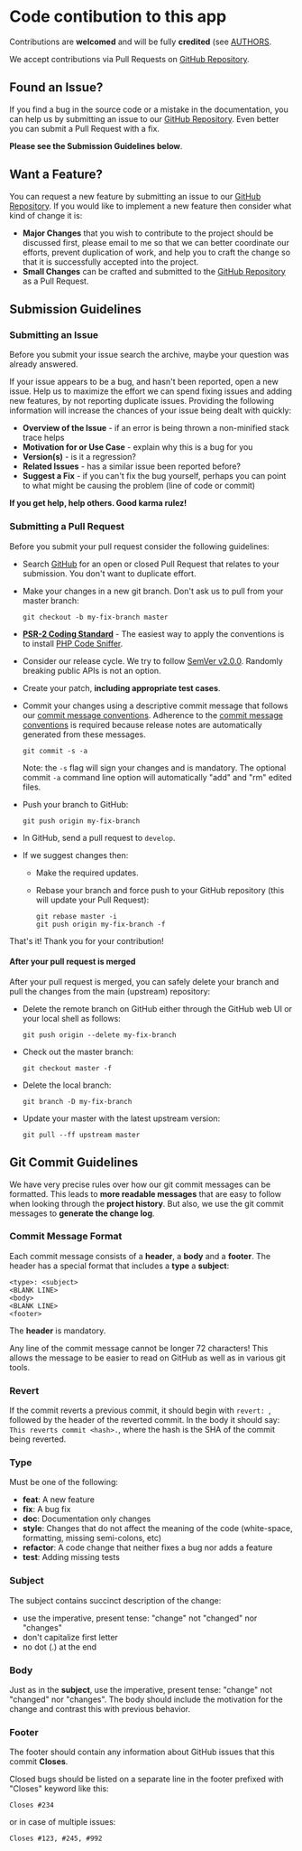 # Code contibution to this app

Contributions are **welcomed** and will be fully **credited** (see [AUTHORS](https://github.com/pacoorozco/probind/blob/master/AUTHORS).

We accept contributions via Pull Requests on [GitHub Repository][github].

## <a name="issue"></a> Found an Issue?
If you find a bug in the source code or a mistake in the documentation, you can help us by submitting an issue to our [GitHub Repository][github]. Even better you can submit a Pull Request with a fix.

**Please see the Submission Guidelines below**.

## <a name="feature"></a> Want a Feature?
You can request a new feature by submitting an issue to our [GitHub Repository][github].  If you would like to implement a new feature then consider what kind of change it is:

* **Major Changes** that you wish to contribute to the project should be discussed first, please email to me so that we can better coordinate our efforts, prevent duplication of work, and help you to craft the change so that it is successfully accepted into the project.
* **Small Changes** can be crafted and submitted to the [GitHub Repository][github] as a Pull Request.

## <a name="submit"></a> Submission Guidelines

### Submitting an Issue
Before you submit your issue search the archive, maybe your question was already answered.

If your issue appears to be a bug, and hasn't been reported, open a new issue.
Help us to maximize the effort we can spend fixing issues and adding new features, by not reporting duplicate issues.  Providing the following information will increase the chances of your issue being dealt with quickly:

* **Overview of the Issue** - if an error is being thrown a non-minified stack trace helps
* **Motivation for or Use Case** - explain why this is a bug for you
* **Version(s)** - is it a regression?
* **Related Issues** - has a similar issue been reported before?
* **Suggest a Fix** - if you can't fix the bug yourself, perhaps you can point to what might be causing the problem (line of code or commit)

**If you get help, help others. Good karma rulez!**

### Submitting a Pull Request
Before you submit your pull request consider the following guidelines:

* Search [GitHub](https://github.com/pacoorozco/AMPAgest/pulls) for an open or closed Pull Request that relates to your submission. You don't want to duplicate effort.
* Make your changes in a new git branch.  Don't ask us to pull from your master branch:

    ```shell
    git checkout -b my-fix-branch master
    ```
* **[PSR-2 Coding Standard](https://github.com/php-fig/fig-standards/blob/master/accepted/PSR-2-coding-style-guide.md)** - The easiest way to apply the conventions is to install [PHP Code Sniffer](http://pear.php.net/package/PHP_CodeSniffer).
* Consider our release cycle. We try to follow [SemVer v2.0.0](http://semver.org/). Randomly breaking public APIs is not an option.
* Create your patch, **including appropriate test cases**.
* Commit your changes using a descriptive commit message that follows our [commit message conventions](#commit-message-format). Adherence to the [commit message conventions](#commit-message-format) is required because release notes are automatically generated from these messages.

    ```shell
    git commit -s -a
    ```
  Note:  the `-s` flag will sign your changes and is mandatory. The optional commit `-a` command line option will automatically "add" and "rm" edited files.

* Push your branch to GitHub:

    ```shell
    git push origin my-fix-branch
    ```

* In GitHub, send a pull request to `develop`.
* If we suggest changes then:
  * Make the required updates.
  * Rebase your branch and force push to your GitHub repository (this will update your Pull Request):

    ```shell
    git rebase master -i
    git push origin my-fix-branch -f
    ```

That's it! Thank you for your contribution!

#### After your pull request is merged

After your pull request is merged, you can safely delete your branch and pull the changes from the main (upstream) repository:

* Delete the remote branch on GitHub either through the GitHub web UI or your local shell as follows:

    ```shell
    git push origin --delete my-fix-branch
    ```

* Check out the master branch:

    ```shell
    git checkout master -f
    ```

* Delete the local branch:

    ```shell
    git branch -D my-fix-branch
    ```

* Update your master with the latest upstream version:

    ```shell
    git pull --ff upstream master
    ```

## <a name="commit"></a> Git Commit Guidelines

We have very precise rules over how our git commit messages can be formatted.  This leads to **more readable messages** that are easy to follow when looking through the **project history**.  But also, we use the git commit messages to **generate the change log**.

### Commit Message Format
Each commit message consists of a **header**, a **body** and a **footer**.  The header has a special format that includes a **type** a **subject**:

```
<type>: <subject>
<BLANK LINE>
<body>
<BLANK LINE>
<footer>
```

The **header** is mandatory.

Any line of the commit message cannot be longer 72 characters! This allows the message to be easier to read on GitHub as well as in various git tools.

### Revert
If the commit reverts a previous commit, it should begin with `revert: `, followed by the header of the reverted commit. In the body it should say: `This reverts commit <hash>.`, where the hash is the SHA of the commit being reverted.

### Type
Must be one of the following:

* **feat**: A new feature
* **fix**: A bug fix
* **doc**: Documentation only changes
* **style**: Changes that do not affect the meaning of the code (white-space, formatting, missing semi-colons, etc)
* **refactor**: A code change that neither fixes a bug nor adds a feature
* **test**: Adding missing tests

### Subject
The subject contains succinct description of the change:

* use the imperative, present tense: "change" not "changed" nor "changes"
* don't capitalize first letter
* no dot (.) at the end

### Body
Just as in the **subject**, use the imperative, present tense: "change" not "changed" nor "changes".
The body should include the motivation for the change and contrast this with previous behavior.

### Footer
The footer should contain any information about GitHub issues that this commit **Closes**.

Closed bugs should be listed on a separate line in the footer prefixed with "Closes" keyword like this:

```Closes #234```

or in case of multiple issues:

```Closes #123, #245, #992```


[github]: https://github.com/pacoorozco/probind
